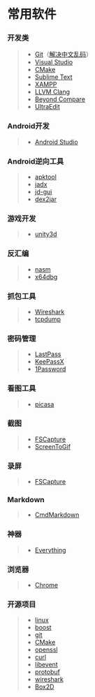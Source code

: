 # 常用软件

### 开发类
> * [Git](https://git-scm.com/)（[解决中文乱码](/usage/git/解决中文乱码.md)）
> * [Visual Studio](https://www.visualstudio.com/)
> * [CMake](https://cmake.org)
> * [Sublime Text](https://www.sublimetext.com)
> * [XAMPP](https://www.apachefriends.org/index.html)
> * [LLVM Clang](http://clang.llvm.org)
> * [Beyond Compare](/cracked/BeyondCompare/)
> * [UltraEdit](/cracked/UltraEdit/)

### Android开发
> * [Android Studio](https://developer.android.com/studio/index.html)

### Android逆向工具
> * [apktool](https://github.com/iBotPeaches/Apktool)
> * [jadx](https://github.com/skylot/jadx)
> * [jd-gui](https://github.com/java-decompiler/jd-gui)
> * [dex2jar](https://github.com/pxb1988/dex2jar)

### 游戏开发
> * [unity3d](https://unity3d.com/)

### 反汇编
> * [nasm](http://www.nasm.us/)
> * [x64dbg](https://x64dbg.com)

### 抓包工具
> * [Wireshark](https://www.wireshark.org/)
> * [tcpdump](https://github.com/the-tcpdump-group/tcpdump)

### 密码管理
> * [LastPass](https://www.lastpass.com)
> * [KeePassX](https://www.keepassx.org)
> * [1Password](https://1password.com)

### 看图工具
> * [picasa](http://rj.baidu.com/soft/detail/12951.html)

### 截图
> * [FSCapture](/cracked/FSCapture/)
> * [ScreenToGif](http://www.screentogif.com/)

### 录屏
> * [FSCapture](/cracked/FSCapture/)

### Markdown
> * [CmdMarkdown](https://www.zybuluo.com)

### 神器
> * [Everything](http://www.voidtools.com/downloads/)

### 浏览器
> * [Chrome](https://www.google.com/chrome/)

### 开源项目
> * [linux](https://github.com/torvalds/linux)
> * [boost](https://github.com/boostorg/boost)
> * [git](https://github.com/git/git)
> * [CMake](https://github.com/Kitware/CMake)
> * [openssl](https://github.com/openssl/openssl)
> * [curl](https://github.com/curl/curl)
> * [libevent](https://github.com/libevent/libevent)
> * [protobuf](https://github.com/google/protobuf)
> * [wireshark](https://github.com/wireshark/wireshark)
> * [Box2D](https://github.com/madler/zlib)
